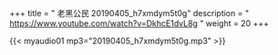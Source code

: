+++
title = " 老黑公民 20190405_h7xmdym5t0g"
description = " https://www.youtube.com/watch?v=DkhcE1dvL8g "
weight = 20
+++


{{< myaudio01 mp3="20190405_h7xmdym5t0g.mp3" >}}

